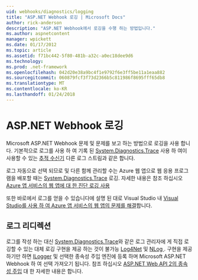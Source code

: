 ```yaml
---
uid: webhooks/diagnostics/logging
title: "ASP.NET Webhook 로깅 | Microsoft Docs"
author: rick-anderson
description: "ASP.NET Webhook에서 로깅을 수행 하는 방법입니다."
ms.author: aspnetcontent
manager: wpickett
ms.date: 01/17/2012
ms.topic: article
ms.assetid: f71bc442-5f80-481b-a32c-a0ec18dee9d6
ms.technology: 
ms.prod: .net-framework
ms.openlocfilehash: 042d20e38a9bc4f1e9792f6e3ff5be11a1eaa882
ms.sourcegitcommit: 060879fcf3f73d2366b5c811986f8695fff65db8
ms.translationtype: MT
ms.contentlocale: ko-KR
ms.lasthandoff: 01/24/2018
---
```

# <a name="aspnet-webhooks-logging"></a>ASP.NET Webhook 로깅

Microsoft ASP.NET Webhook 문제 및 문제를 보고 하는 방법으로 로깅을 사용 합니다. 기본적으로 로그를 사용 하 여 기록 된 [System.Diagnostics.Trace](https://msdn.microsoft.com/library/system.diagnostics.trace) 사용 하 여이 사용할 수 있는 [추적 수신기](https://msdn.microsoft.com/library/system.diagnostics.tracelistener.aspx) 다른 로그 스트림과 같은 합니다.

로그 자동으로 선택 되므로 및 다른 함께 관리할 수는 Azure 웹 앱으로 웹 응용 프로그램을 배포할 때는 [System.Diagnostics.Trace](https://msdn.microsoft.com/library/system.diagnostics.trace) 로깅. 자세한 내용은 참조 하십시오 [Azure 앱 서비스의 웹 앱에 대 한 진단 로깅 사용](https://azure.microsoft.com/documentation/articles/web-sites-enable-diagnostic-log/)

또한 바로에서 로그를 얻을 수 있습니다에 설명 된 대로 Visual Studio 내 [Visual Studio를 사용 하 여 Azure 앱 서비스의 웹 앱의 문제를 해결](https://azure.microsoft.com/documentation/articles/web-sites-dotnet-troubleshoot-visual-studio/#webserverlogs)합니다.

## <a name="redirecting-logs"></a>로그 리디렉션

로그를 작성 하는 대신 [System.Diagnostics.Trace](https://msdn.microsoft.com/library/system.diagnostics.trace)와 같은 로그 관리자에 게 직접 로깅할 수 있는 대체 로깅 구현을 제공 하는 것이 불가능 [Log4Net](http://logging.apache.org/log4net/) 및 [NLog ](http://nlog-project.org/). 구현을 제공 하기만 하면 [ILogger](https://github.com/aspnet/WebHooks/blob/master/src/Microsoft.AspNet.WebHooks.Common/Diagnostics/ILogger.cs) 및 선택한 종속성 주입 엔진에 등록 하며 Microsoft ASP.NET Webhook 하 여 선택 가져오기 됩니다. 참조 하십시오 [ASP.NET Web API 2의 종속성 주입](https://www.asp.net/web-api/overview/advanced/dependency-injection) 대 한 자세한 내용은 합니다.
